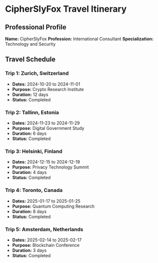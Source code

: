 # CipherSlyFox Travel Itinerary

## Professional Profile
**Name:** CipherSlyFox
**Profession:** International Consultant
**Specialization:** Technology and Security

## Travel Schedule

### Trip 1: Zurich, Switzerland
- **Dates:** 2024-10-20 to 2024-11-01
- **Purpose:** Crypto Research Institute
- **Duration:** 12 days
- **Status:** Completed

### Trip 2: Tallinn, Estonia
- **Dates:** 2024-11-23 to 2024-11-29
- **Purpose:** Digital Government Study
- **Duration:** 6 days
- **Status:** Completed

### Trip 3: Helsinki, Finland
- **Dates:** 2024-12-15 to 2024-12-19
- **Purpose:** Privacy Technology Summit
- **Duration:** 4 days
- **Status:** Completed

### Trip 4: Toronto, Canada
- **Dates:** 2025-01-17 to 2025-01-25
- **Purpose:** Quantum Computing Research
- **Duration:** 8 days
- **Status:** Completed

### Trip 5: Amsterdam, Netherlands
- **Dates:** 2025-02-14 to 2025-02-17
- **Purpose:** Blockchain Conference
- **Duration:** 3 days
- **Status:** Completed

